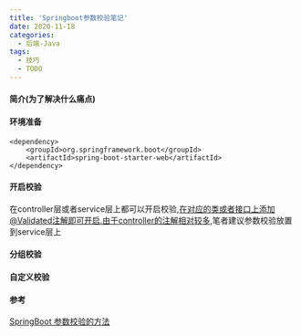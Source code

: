 ```yaml
---
title: 'Springboot参数校验笔记'
date: 2020-11-18
categories: 
  - 后端-Java
tags:
  - 技巧
  - TODO
---
```

#### 简介(为了解决什么痛点)

#### 环境准备

```maven
<dependency>
    <groupId>org.springframework.boot</groupId>
    <artifactId>spring-boot-starter-web</artifactId>
</dependency>
```

#### 开启校验

在controller层或者service层上都可以开启校验,在对应的类或者接口上添加@Validated注解即可开启.由于controller的注解相对较多,笔者建议参数校验放置到service层上

#### 分组校验

#### 自定义校验

#### 参考

[SpringBoot 参数校验的方法](https://www.cnblogs.com/mooba/p/11276062.html)

